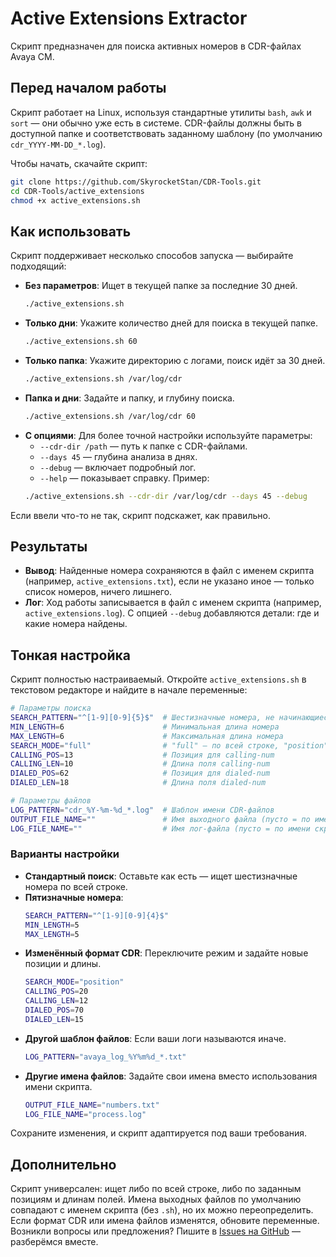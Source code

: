 # Active Extensions Extractor

Скрипт предназначен для поиска активных номеров в CDR-файлах Avaya CM. 

## Перед началом работы
Скрипт работает на Linux, используя стандартные утилиты `bash`, `awk` и `sort` — они обычно уже есть в системе. CDR-файлы должны быть в доступной папке и соответствовать заданному шаблону (по умолчанию `cdr_YYYY-MM-DD_*.log`).

Чтобы начать, скачайте скрипт:
```bash
git clone https://github.com/SkyrocketStan/CDR-Tools.git
cd CDR-Tools/active_extensions
chmod +x active_extensions.sh
```

## Как использовать
Скрипт поддерживает несколько способов запуска — выбирайте подходящий:

- **Без параметров**: Ищет в текущей папке за последние 30 дней.
  ```bash
  ./active_extensions.sh
  ```
- **Только дни**: Укажите количество дней для поиска в текущей папке.
  ```bash
  ./active_extensions.sh 60
  ```
- **Только папка**: Укажите директорию с логами, поиск идёт за 30 дней.
  ```bash
  ./active_extensions.sh /var/log/cdr
  ```
- **Папка и дни**: Задайте и папку, и глубину поиска.
  ```bash
  ./active_extensions.sh /var/log/cdr 60
  ```
- **С опциями**: Для более точной настройки используйте параметры:
  - `--cdr-dir /path` — путь к папке с CDR-файлами.
  - `--days 45` — глубина анализа в днях.
  - `--debug` — включает подробный лог.
  - `--help` — показывает справку.
  Пример:
  ```bash
  ./active_extensions.sh --cdr-dir /var/log/cdr --days 45 --debug
  ```

Если ввели что-то не так, скрипт подскажет, как правильно.

## Результаты
- **Вывод**: Найденные номера сохраняются в файл с именем скрипта (например, `active_extensions.txt`), если не указано иное — только список номеров, ничего лишнего.
- **Лог**: Ход работы записывается в файл с именем скрипта (например, `active_extensions.log`). С опцией `--debug` добавляются детали: где и какие номера найдены.

## Тонкая настройка
Скрипт полностью настраиваемый. Откройте `active_extensions.sh` в текстовом редакторе и найдите в начале переменные:

```bash
# Параметры поиска
SEARCH_PATTERN="^[1-9][0-9]{5}$"  # Шестизначные номера, не начинающиеся с 0
MIN_LENGTH=6                      # Минимальная длина номера
MAX_LENGTH=6                      # Максимальная длина номера
SEARCH_MODE="full"                # "full" — по всей строке, "position" — по позициям
CALLING_POS=13                    # Позиция для calling-num
CALLING_LEN=10                    # Длина поля calling-num
DIALED_POS=62                     # Позиция для dialed-num
DIALED_LEN=18                     # Длина поля dialed-num

# Параметры файлов
LOG_PATTERN="cdr_%Y-%m-%d_*.log"  # Шаблон имени CDR-файлов
OUTPUT_FILE_NAME=""               # Имя выходного файла (пусто = по имени скрипта)
LOG_FILE_NAME=""                  # Имя лог-файла (пусто = по имени скрипта)
```

### Варианты настройки
- **Стандартный поиск**: Оставьте как есть — ищет шестизначные номера по всей строке.
- **Пятизначные номера**:
  ```bash
  SEARCH_PATTERN="^[1-9][0-9]{4}$"
  MIN_LENGTH=5
  MAX_LENGTH=5
  ```
- **Изменённый формат CDR**: Переключите режим и задайте новые позиции и длины.
  ```bash
  SEARCH_MODE="position"
  CALLING_POS=20
  CALLING_LEN=12
  DIALED_POS=70
  DIALED_LEN=15
  ```
- **Другой шаблон файлов**: Если ваши логи называются иначе.
  ```bash
  LOG_PATTERN="avaya_log_%Y%m%d_*.txt"
  ```
- **Другие имена файлов**: Задайте свои имена вместо использования имени скрипта.
  ```bash
  OUTPUT_FILE_NAME="numbers.txt"
  LOG_FILE_NAME="process.log"
  ```

Сохраните изменения, и скрипт адаптируется под ваши требования.

## Дополнительно
Скрипт универсален: ищет либо по всей строке, либо по заданным позициям и длинам полей. Имена выходных файлов по умолчанию совпадают с именем скрипта (без `.sh`), но их можно переопределить. Если формат CDR или имена файлов изменятся, обновите переменные. Возникли вопросы или предложения? Пишите в [Issues на GitHub](https://github.com/SkyrocketStan/CDR-Tools/issues) — разберёмся вместе.
